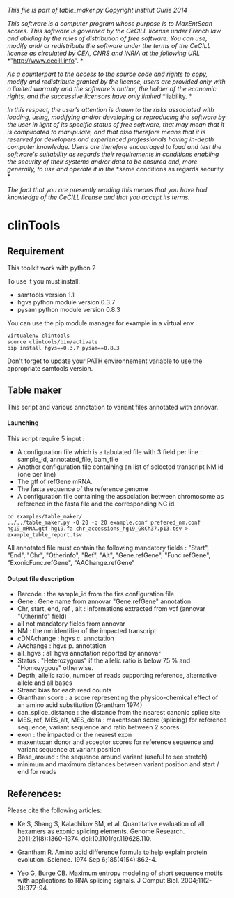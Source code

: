 *This file is part of table_maker.py*
*Copyright Institut Curie 2014*

*This software is a computer program whose purpose is to MaxEntScan scores.*
*This software is governed by the CeCILL license under French law and*
*abiding by the rules of distribution of free software.  You can  use,* 
*modify and/ or redistribute the software under the terms of the CeCILL*
*license as circulated by CEA, CNRS and INRIA at the following URL*
*"http://www.cecill.info". *

*As a counterpart to the access to the source code and  rights to copy,*
*modify and redistribute granted by the license, users are provided only*
*with a limited warranty  and the software's author,  the holder of the*
*economic rights,  and the successive licensors  have only  limited*
*liability. *

*In this respect, the user's attention is drawn to the risks associated*
*with loading,  using,  modifying and/or developing or reproducing the*
*software by the user in light of its specific status of free software,*
*that may mean  that it is complicated to manipulate,  and  that  also*
*therefore means  that it is reserved for developers  and  experienced*
*professionals having in-depth computer knowledge. Users are therefore*
*encouraged to load and test the software's suitability as regards their*
*requirements in conditions enabling the security of their systems and/or* 
*data to be ensured and,  more generally, to use and operate it in the* 
*same conditions as regards security. *

*The fact that you are presently reading this means that you have had*
*knowledge of the CeCILL license and that you accept its terms.*

# clinTools

## Requirement

This toolkit work with python 2

To use it you must install:
  * samtools version 1.1
  * hgvs python module version 0.3.7
  * pysam python module version 0.8.3

You can use the pip module manager for example in a virtual env

```
virtualenv clintools
source clintools/bin/activate
pip install hgvs==0.3.7 pysam==0.8.3
```

Don't forget to update your PATH environnement variable to use the appropriate samtools version.

## Table maker

This script and various annotation to variant files annotated with annovar.

#### Launching

This script require 5 input :

* A configuration file which is a tabulated file with 3 field per line : sample_id, annotated_file, bam_file
* Another configuration file containing an list of selected transcript NM id (one per line)
* The gtf of refGene mRNA.
* The fasta sequence of the reference genome
* A configuration file containing the association between chromosome as reference in the fasta file and the corresponding NC id.

```
cd examples/table_maker/
../../table_maker.py -Q 20 -q 20 example.conf prefered_nm.conf hg19_mRNA.gtf hg19.fa chr_accessions_hg19_GRCh37.p13.tsv > example_table_report.tsv
```


All annotated file must contain the following mandatory fields : "Start", "End", "Chr", "Otherinfo", "Ref", "Alt", "Gene.refGene", "Func.refGene", "ExonicFunc.refGene", "AAChange.refGene"


#### Output file description

* Barcode : the sample_id from the firs configuration file
* Gene : Gene name from annovar "Gene.refGene" annotation
* Chr, start, end, ref , alt : informations extracted from vcf (annovar "Otherinfo" field)
* all not mandatory fields from annovar
* NM : the nm identifier of the impacted transcript
* cDNAchange : hgvs c. annotation
* AAchange : hgvs p. annotation
* all_hgvs : all hgvs annotation reported by annovar
* Status : "Heterozygous" if the allelic ratio is below 75 % and "Homozygous" otherwise.
* Depth, allelic ratio, number of reads supporting reference, alternative allele and all bases
* Strand bias for each read counts
* Grantham score : a score representing the physico-chemical effect of an amino acid substitution (Grantham 1974)
* can_splice_distance : the distance from the nearest canonic splice site
* MES_ref, MES_alt, MES_delta : maxentscan score (splicing) for reference sequence, variant sequence and ratio between 2 scores
* exon : the impacted or the nearest exon
* maxentscan donor and acceptor scores for reference sequence and variant sequence at variant position
* Base_around : the sequence around variant (useful to see stretch)
* minimum and maximum distances between variant position and start / end for reads


## References:

Please cite the following articles:


* Ke S, Shang S, Kalachikov SM, et al. Quantitative evaluation of all hexamers as exonic splicing elements. Genome Research. 2011;21(8):1360-1374. doi:10.1101/gr.119628.110.


* Grantham R. Amino acid difference formula to help explain protein evolution. Science. 1974 Sep 6;185(4154):862-4.

* Yeo G, Burge CB. Maximum entropy modeling of short sequence motifs with applications to RNA splicing signals. J Comput Biol. 2004;11(2-3):377-94.

